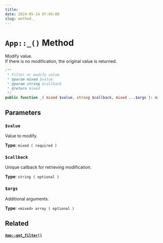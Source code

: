```yaml
---
title:
date: 2024-05-14 07:05:00
slug: method._
---
```


# `App::_()` Method
Modify value.       
If there is no modification, the original value is returned.

<!--Source: [app/app.php](https://github.com/BoidCMS/BoidCMS/blob/master/app/app.php)-->
```php
/**
 * Filter or modify value
 * @param mixed $value
 * @param string $callback
 * @return mixed
 */
public function _( mixed $value, string $callback, mixed ...$args ): mixed
```

## Parameters

### `$value`
Value to modify.     

**Type**: `mixed ( required )`

### `$callback`
Unique callback for retrieving modification.       

**Type**: `string ( optional )`

### `$args`
Additional arguments.     

**Type**: `<mixed> array ( optional )`

## Related

#### [`App::get_filter()`](/developer/method/get_action)
